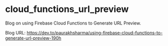 # cloud_functions_url_preview
Blog on using Firebase Cloud Functions to Generate URL Preview.

Blog URL: https://dev.to/paurakhsharma/using-firebase-cloud-functions-to-generate-url-preview-190h
